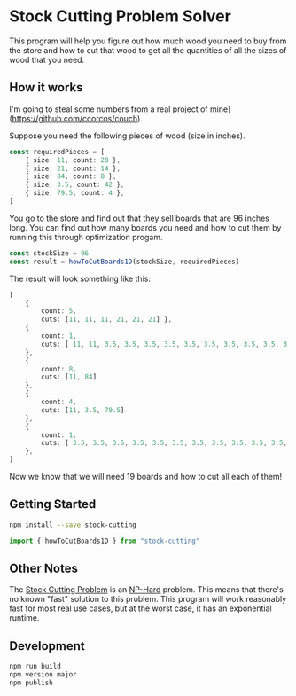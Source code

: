 # Stock Cutting Problem Solver

This program will help you figure out how much wood you need to buy from the store and how to cut that wood to get all the quantities of all the sizes of wood that you need.

## How it works

I'm going to steal some numbers from a real project of mine](https://github.com/ccorcos/couch).

Suppose you need the following pieces of wood (size in inches).

```ts
const requiredPieces = [
	{ size: 11, count: 28 },
	{ size: 21, count: 14 },
	{ size: 84, count: 8 },
	{ size: 3.5, count: 42 },
	{ size: 79.5, count: 4 },
]
```

You go to the store and find out that they sell boards that are 96 inches long. You can find out how many boards you need and how to cut them by running this through optimization progam.

```ts
const stockSize = 96
const result = howToCutBoards1D(stockSize, requiredPieces)
```

The result will look something like this:

```ts
[
	{
		count: 5,
		cuts: [11, 11, 11, 21, 21, 21] },
	{
		count: 1,
		cuts: [ 11, 11, 3.5, 3.5, 3.5, 3.5, 3.5, 3.5, 3.5, 3.5, 3.5, 3.5, 3.5, 3.5, 3.5, 3.5, 3.5, 3.5, 3.5, 3.5, 3.5],
	},
	{
		count: 8,
		cuts: [11, 84]
	},
	{
		count: 4,
		cuts: [11, 3.5, 79.5]
	},
	{
		count: 1,
		cuts: [ 3.5, 3.5, 3.5, 3.5, 3.5, 3.5, 3.5, 3.5, 3.5, 3.5, 3.5, 3.5, 3.5, 3.5, 3.5, 3.5, 3.5, 3.5, 3.5, 3.5, 3.5, 3.5, 3.5, 3.5, 3.5],
	},
]
```

Now we know that we will need 19 boards and how to cut all each of them!

## Getting Started

```sh
npm install --save stock-cutting
```

```ts
import { howToCutBoards1D } from "stock-cutting"
```

## Other Notes

The [Stock Cutting Problem](https://en.wikipedia.org/wiki/Cutting_stock_problem) is an [NP-Hard](https://en.wikipedia.org/wiki/NP-hardness) problem. This means that there's no known "fast" solution to this problem. This program will work reasonably fast for most real use cases, but at the worst case, it has an exponential runtime.

## Development

```sh
npm run build
npm version major
npm publish
```
